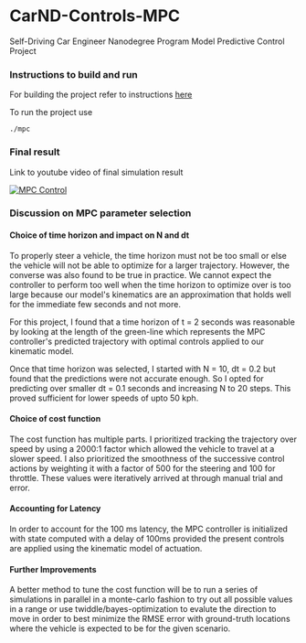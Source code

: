 # CarND-Controls-MPC
Self-Driving Car Engineer Nanodegree Program Model Predictive Control Project

### Instructions to build and run

For building the project refer to instructions [here](https://github.com/udacity/CarND-MPC-Project)

To run the project use

```
./mpc 
```

### Final result

Link to youtube video of final simulation result

[![MPC Control](https://img.youtube.com/vi/z2E3JeLZnbU/0.jpg)](https://youtu.be/z2E3JeLZnbU)

### Discussion on MPC parameter selection

#### Choice of time horizon and impact on N and dt
To properly steer a vehicle, the time horizon must not be too small or else the vehicle will not be able to optimize for a larger trajectory. However, the converse was also found to be true in practice. We cannot expect the
controller to perform too well when the time horizon to optimize over is too large because our model's kinematics are an approximation that holds well for the immediate few seconds and not more. 

For this project, I found that a time horizon of t = 2 seconds was reasonable by looking at the length of the green-line which represents the MPC controller's predicted trajectory with optimal controls applied to our kinematic model.

Once that time horizon was selected, I started with N = 10, dt = 0.2 but found that the predictions were not accurate enough. So I opted for predicting over smaller dt = 0.1 seconds and increasing N to 20 steps. This proved sufficient for lower speeds of upto 50 kph.

#### Choice of cost function 
The cost function has multiple parts. I prioritized tracking the trajectory over speed by using a 2000:1 factor which allowed the vehicle to travel at a slower speed. I also prioritized the smoothness of the successive control actions by weighting it with a factor of 500 for the steering and 100 for throttle. These values were iteratively arrived at through manual trial and error. 

#### Accounting for Latency

In order to account for the 100 ms latency, the MPC controller is initialized with state computed with a delay of 100ms provided the present controls are applied using the kinematic model of actuation.

#### Further Improvements
A better method to tune the cost function will be to run a series of simulations in parallel in a monte-carlo fashion to try out all possible values in a range or use twiddle/bayes-optimization to evalute the direction to move in order to best minimize the RMSE error with ground-truth locations where the vehicle is expected to be for the given scenario.